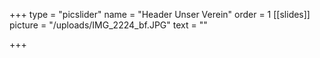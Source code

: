 +++
type = "picslider"
name = "Header Unser Verein"
order = 1
[[slides]]
picture = "/uploads/IMG_2224_bf.JPG"
text = ""

+++
